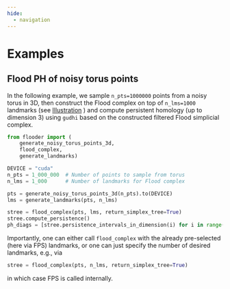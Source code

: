 ```yaml
---
hide:
  - navigation
---
```


# Examples

## Flood PH of noisy torus points

In the following example, we sample `n_pts=1000000` points from a noisy torus in 3D, then
construct the Flood complex on top of `n_lms=1000` landmarks (see [Illustration](index.md#illustration)
) and compute persistent
homology (up to dimension 3) using `gudhi` based on the constructed filtered Flood simplicial complex.

``` py linenums="1"
from flooder import (
    generate_noisy_torus_points_3d, 
    flood_complex, 
    generate_landmarks)

DEVICE = "cuda"
n_pts = 1_000_000  # Number of points to sample from torus
n_lms = 1_000      # Number of landmarks for Flood complex

pts = generate_noisy_torus_points_3d(n_pts).to(DEVICE)
lms = generate_landmarks(pts, n_lms)

stree = flood_complex(pts, lms, return_simplex_tree=True)
stree.compute_persistence()
ph_diags = [stree.persistence_intervals_in_dimension(i) for i in range(3)]
```

Importantly, one can either call `flood_complex` with the already pre-selected
(here via FPS) landmarks, or one can just specify the number of desired landmarks, e.g.,
via

```py linenums="1"
stree = flood_complex(pts, n_lms, return_simplex_tree=True)
```

in which case FPS is called internally.
